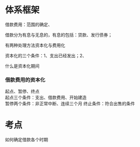 # 体系框架

借款费用：范围的确定、

借款分为有息与无息的，有息的包括：贷款、发行债券；

有两种处理方法资本化与费用化

资本化的三个条件：1、支出已经发出；2、

什么是资本化期间

### 借款费用的资本化
起点、暂停、终点 \
起点三个条件：支出、借款费用、开始建造 \
暂停两个条件：非正常中断、连续三个月
终止条件：符合出售的条件



# 考点
如何确定借款各个时期
